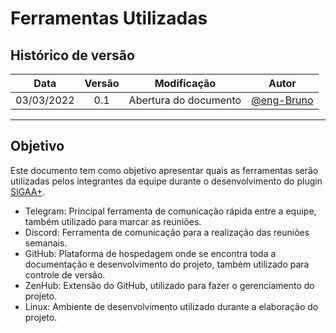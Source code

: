 # Ferramentas Utilizadas

## Histórico de versão

|    Data    | Versão |      Modificação      |                   Autor                    |
| :--------: | :----: | :-------------------: | :----------------------------------------: |
| 03/03/2022 |  0.1   | Abertura do documento | [@eng-Bruno](https://github.com/eng-Bruno) |

---

## Objetivo

Este documento tem como objetivo apresentar quais as ferramentas serão utilizadas pelos integrantes da equipe durante o desenvolvimento do plugin [SIGAA+](https://github.com/fga-eps-mds/2021.2-Sigaa-Plus).

- Telegram: Principal ferramenta de comunicação rápida entre a equipe, também utilizado para marcar as reuniões.
- Discord: Ferramenta de comunicação para a realização das reuniões semanais.
- GitHub: Plataforma de hospedagem onde se encontra toda a documentação e desenvolvimento do projeto, também utilizado para controle de versão.
- ZenHub: Extensão do GitHub, utilizado para fazer o gerenciamento do projeto.
- Linux: Ambiente de desenvolvimento utilizado durante a elaboração do projeto.
